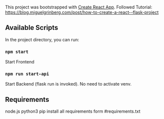 This project was bootstrapped with [Create React App](https://github.com/facebook/create-react-app).
Followed Tutorial: https://blog.miguelgrinberg.com/post/how-to-create-a-react--flask-project 

## Available Scripts

In the project directory, you can run:

### `npm start`
Start Frontend 

### `npm run start-api`
Start Backend (flask run is invoked). No need to activate venv.

## Requirements
node.js
python3
pip install all requirements form #requirements.txt







